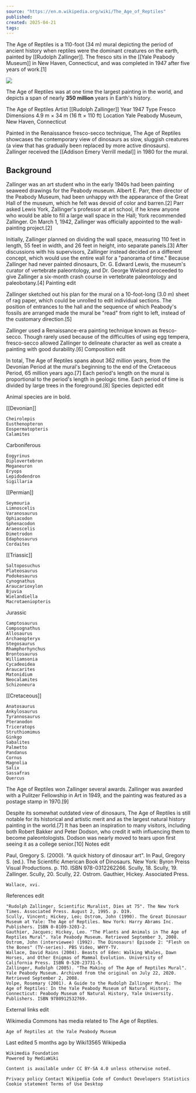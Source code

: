 ```yaml
---
source: "https://en.m.wikipedia.org/wiki/The_Age_of_Reptiles"
published:
created: 2025-04-21
tags:
---
```


The Age of Reptiles is a 110-foot (34 m) mural depicting the period of ancient history when reptiles were the dominant creatures on the earth, painted by [[Rudolph Zallinger]]. 
The fresco sits in the [[Yale Peabody Museum]] in New Haven, Connecticut, and was completed in 1947 after five years of work.[1]

![](https://i.redd.it/em6ai49097zz.jpg)

The Age of Reptiles was at one time the largest painting in the world, and depicts a span of nearly **350 million** years in Earth's history.

The Age of Reptiles
Artist
	[[Rudolph Zallinger]]
Year
	1947
Type
	Fresco
Dimensions
	4.9 m × 34 m (16 ft × 110 ft)
Location
	Yale Peabody Museum, New Haven, Connecticut

Painted in the Renaissance fresco-secco technique, The Age of Reptiles showcases the contemporary view of dinosaurs as slow, sluggish creatures (a view that has gradually been replaced by more active dinosaurs). Zallinger received the [[Addison Emery Verrill medal]] in 1980 for the mural.

## **Background**

Zallinger was an art student who in the early 1940s had been painting seaweed drawings for the Peabody museum. Albert E. Parr, then director of the Peabody Museum, had been unhappy with the appearance of the Great Hall of the museum, which he felt was devoid of color and barren.[2] Parr asked Lewis York, Zallinger's professor at art school, if he knew anyone who would be able to fill a large wall space in the Hall; York recommended Zallinger. On March 1, 1942, Zallinger was officially appointed to the wall-painting project.[2]

Initially, Zallinger planned on dividing the wall space, measuring 110 feet in length, 55 feet in width, and 26 feet in height, into separate panels.[3] After discussions with his supervisors, Zallinger instead decided on a different concept, which would use the entire wall for a "panorama of time." Because Zallinger had never painted dinosaurs, Dr. G. Edward Lewis, the museum's curator of vertebrate paleontology, and Dr. George Wieland proceeded to give Zallinger a six-month crash course in vertebrate paleontology and paleobotany.[4]
Painting
edit

Zallinger sketched out his plan for the mural on a 10-foot-long (3.0 m) sheet of rag paper, which could be unrolled to edit individual sections. The position of entrances to the hall and the sequence of which Peabody's fossils are arranged made the mural be "read" from right to left, instead of the customary direction.[5]

Zallinger used a Renaissance-era painting technique known as fresco-secco. Though rarely used because of the difficulties of using egg tempera, fresco-secco allowed Zallinger to delineate character as well as create a painting with good durability.[6]
Composition
edit

In total, The Age of Reptiles spans about 362 million years, from the Devonian Period at the mural's beginning to the end of the Cretaceous Period, 65 million years ago.[7] Each period's length on the mural is proportional to the period's length in geologic time. Each period of time is divided by large trees in the foreground.[8]
Species depicted
edit

Animal species are in bold.

[[Devonian]]

    Cheirolepis
    Eusthenopteron
    Eospermatopteris
    Calamites

Carboniferous

    Eogyrinus
    Diplovertebron
    Meganeuron
    Eryops
    Lepidodendron
    Sigillaria

[[Permian]]

    Seymouria
    Limnoscelis
    Varanosaurus
    Ophiacodon
    Sphenacodon
    Araeoscelis
    Dimetrodon
    Edaphosaurus
    Cordaites

	

[[Triassic]]

    Saltoposuchus
    Plateosaurus
    Podokesaurus
    Cynognathus
    Araucarioxylon
    Bjuvia
    Wielandiella
    Macrotaeniopteris

Jurassic

    Camptosaurus
    Compsognathus
    Allosaurus
    Archaeopteryx
    Stegosaurus
    Rhamphorhynchus
    Brontosaurus
    Williamsonia
    Cycadeoidea
    Araucarites
    Matonidium
    Neocalamites
    Schizoneura

	

[[Cretaceous]]

    Anatosaurus
    Ankylosaurus
    Tyrannosaurus
    Pteranodon
    Triceratops
    Struthiomimus
    Ginkgo
    Sabalites
    Palmetto
    Pandanus
    Cornus
    Magnolia
    Salix
    Sassafras
    Quercus

The Age of Reptiles won Zallinger several awards. Zallinger was awarded with a Pulitzer Fellowship in Art in 1949, and the painting was featured as a postage stamp in 1970.[9]

Despite its somewhat outdated view of dinosaurs, The Age of Reptiles is still notable for its historical and artistic merit and as the largest natural history painting in the world.[7] It has been an inspiration to many visitors, including both Robert Bakker and Peter Dodson, who credit it with influencing them to become paleontologists. Dodson was nearly moved to tears upon first seeing it as a college senior.[10]
Notes
edit

Paul, Gregory S. (2000). "A quick history of dinosaur art". In Paul, Gregory S. (ed.). The Scientific American Book of Dinosaurs. New York: Byron Preiss Visual Productions. p. 110. ISBN 978-0312262266.
Scully, 18.
Scully, 19.
Zallinger.
Scully, 20.
Scully, 22.
Ostrom.
Gauthier, Hickey.
Associated Press.

    Wallace, xvi.

References
edit

    "Rudolph Zallinger, Scientific Muralist, Dies at 75". The New York Times. Associated Press. August 2, 1995. p. D19.
    Scully, Vincent; Hickey, Leo; Ostrom, John (1990). The Great Dinosaur Museum at Yale: The Age of Reptiles. New York: Harry Abrams Inc. Publishers. ISBN 0-8109-3203-2.
    Gauthier, Jacques; Hickey, Leo. "The Plants and Animals in The Age of Reptiles Mural". Yale Peabody Museum. Retrieved September 3, 2008.
    Ostrom, John (interviewee) (1992). The Dinosaurs! Episode 2: "Flesh on the Bones" (TV-series). PBS Video, WHYY-TV.
    Wallace, David Rains (2004). Beasts of Eden: Walking Whales, Dawn Horses, and Other Enigmas of Mammal Evolution. University of California Press. ISBN 0-520-23731-5.
    Zallinger, Rudolph (2005). "The Making of The Age of Reptiles Mural". Yale Peabody Museum. Archived from the original on July 22, 2020. Retrieved September 2, 2008.
    Volpe, Rosemary (2001). A Guide to the Rudolph Zallinger Mural: The Age of Reptiles: In the Yale Peabody Museum of Natural History. Connecticut: Peabody Museum of Natural History, Yale University. Publishers. ISBN 9780912532769.

External links
edit
 
Wikimedia Commons has media related to The Age of Reptiles.

    Age of Reptiles at the Yale Peabody Museum

Last edited 5 months ago by Wiki13565
Wikipedia

    Wikimedia Foundation
    Powered by MediaWiki

    Content is available under CC BY-SA 4.0 unless otherwise noted.

    Privacy policy Contact Wikipedia Code of Conduct Developers Statistics Cookie statement Terms of Use Desktop 

